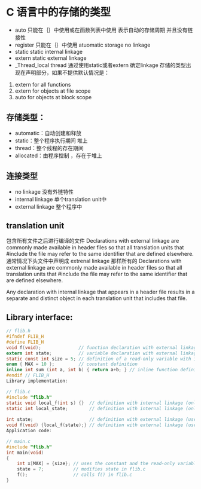 # C 语言中的存储的类型
+ auto 只能在｛｝中使用或在函数列表中使用 表示自动的存储周期 并且没有链接性
+ register 只能在｛｝中使用 atuomatic storage no linkage
+ static static internal linkage
+ extern static external linkage
+ _Thread_local thread 通过使用static或者extern 确定linkage
存储的类型出现在声明部分，如果不提供默认情况是：  
1. extern for all functions
2. extern for objects at file scope
3. auto for objects at block scope

## 存储类型：
+ automatic：自动创建和释放
+ static：整个程序执行期间 堆上
+ thread：整个线程的存在期间
+ allocated：由程序控制 ，存在于堆上

## 连接类型
+ no linkage 没有外链特性
+ internal linkage 单个translation unit中
+ external linkage 整个程序中


## translation unit 
包含所有文件之后进行编译的文件
Declarations with external linkage are commonly made available in header files so that all translation units that #include the file may refer to the same identifier that are defined elsewhere.   
通常情况下头文件中声明成 extrenal linkage 那样所有的
Declarations with external linkage are commonly made available in header files so that all translation units that #include the file may refer to the same identifier that are defined elsewhere.

Any declaration with internal linkage that appears in a header file results in a separate and distinct object in each translation unit that includes that file.  

## Library interface:
````C
// flib.h
#ifndef FLIB_H
#define FLIB_H
void f(void);              // function declaration with external linkage
extern int state;          // variable declaration with external linkage
static const int size = 5; // definition of a read-only variable with internal linkage
enum { MAX = 10 };         // constant definition
inline int sum (int a, int b) { return a+b; } // inline function definition
#endif // FLIB_H
Library implementation:

// flib.c
#include "flib.h"
static void local_f(int s) {}  // definition with internal linkage (only used in this file)
static int local_state;        // definition with internal linkage (only used in this file)
 
int state;                     // definition with external linkage (used by main.c)
void f(void) {local_f(state);} // definition with external linkage (used by main.c)
Application code:

// main.c 
#include "flib.h"
int main(void)
{
    int x[MAX] = {size}; // uses the constant and the read-only variable
    state = 7;           // modifies state in flib.c
    f();                 // calls f() in flib.c
}
````
